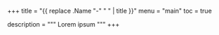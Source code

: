 +++
title = "{{ replace .Name "-" " " | title }}"
menu = "main"
toc = true

description = """
Lorem ipsum
"""
+++

